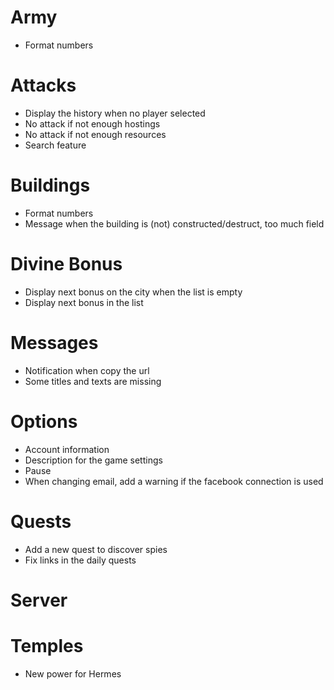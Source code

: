 # Army
* Format numbers

# Attacks
* Display the history when no player selected
* No attack if not enough hostings
* No attack if not enough resources
* Search feature

# Buildings
* Format numbers
* Message when the building is (not) constructed/destruct, too much field

# Divine Bonus
* Display next bonus on the city when the list is empty
* Display next bonus in the list

# Messages
* Notification when copy the url
* Some titles and texts are missing

# Options
* Account information
* Description for the game settings
* Pause
* When changing email, add a warning if the facebook connection is used

# Quests
* Add a new quest to discover spies
* Fix links in the daily quests

# Server

# Temples
* New power for Hermes
